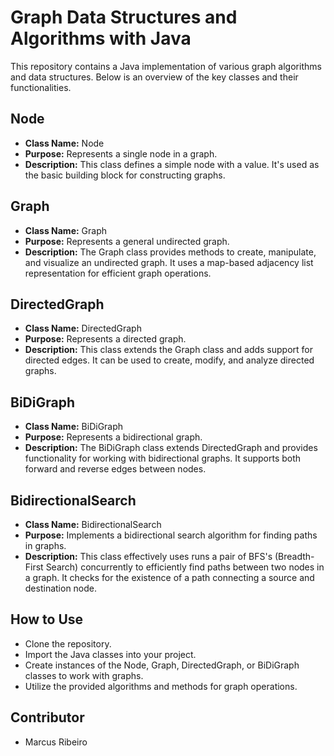 # Graph Data Structures and Algorithms with Java

This repository contains a Java implementation of various graph algorithms and data structures. Below is an overview of the key classes and their functionalities.

## Node

- **Class Name:** Node
- **Purpose:** Represents a single node in a graph.
- **Description:** This class defines a simple node with a value. It's used as the basic building block for constructing graphs.

## Graph

- **Class Name:** Graph
- **Purpose:** Represents a general undirected graph.
- **Description:** The Graph class provides methods to create, manipulate, and visualize an undirected graph. It uses a map-based adjacency list representation for efficient graph operations.

## DirectedGraph

- **Class Name:** DirectedGraph
- **Purpose:** Represents a directed graph.
- **Description:** This class extends the Graph class and adds support for directed edges. It can be used to create, modify, and analyze directed graphs.

## BiDiGraph

- **Class Name:** BiDiGraph
- **Purpose:** Represents a bidirectional graph.
- **Description:** The BiDiGraph class extends DirectedGraph and provides functionality for working with bidirectional graphs. It supports both forward and reverse edges between nodes.

## BidirectionalSearch

- **Class Name:** BidirectionalSearch
- **Purpose:** Implements a bidirectional search algorithm for finding paths in graphs.
- **Description:** This class effectively uses runs a pair of BFS's (Breadth-First Search) concurrently to efficiently find paths between two nodes in a graph. It checks for the existence of a path connecting a source and destination node.

## How to Use

- Clone the repository.
- Import the Java classes into your project.
- Create instances of the Node, Graph, DirectedGraph, or BiDiGraph classes to work with graphs.
- Utilize the provided algorithms and methods for graph operations.

## Contributor

- Marcus Ribeiro
